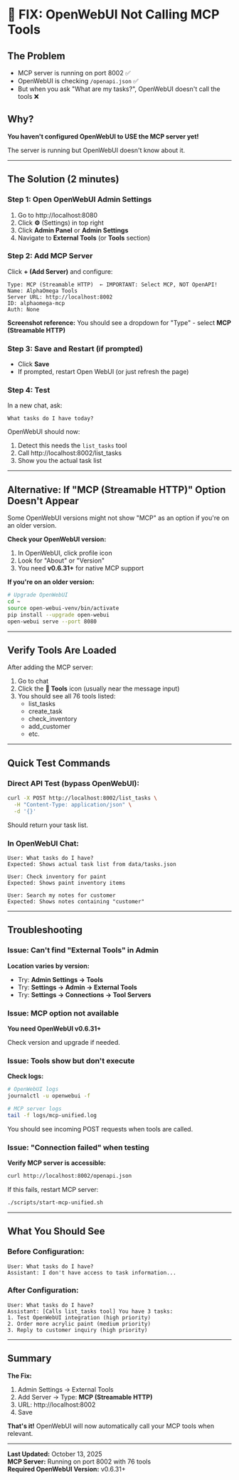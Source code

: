 # 🔧 FIX: OpenWebUI Not Calling MCP Tools

## The Problem

- MCP server is running on port 8002 ✅
- OpenWebUI is checking `/openapi.json` ✅  
- But when you ask "What are my tasks?", OpenWebUI doesn't call the tools ❌

## Why?

**You haven't configured OpenWebUI to USE the MCP server yet!**

The server is running but OpenWebUI doesn't know about it.

---

## The Solution (2 minutes)

### Step 1: Open OpenWebUI Admin Settings

1. Go to http://localhost:8080
2. Click **⚙️** (Settings) in top right
3. Click **Admin Panel** or **Admin Settings**
4. Navigate to **External Tools** (or **Tools** section)

### Step 2: Add MCP Server

Click **+ (Add Server)** and configure:

```
Type: MCP (Streamable HTTP)  ← IMPORTANT: Select MCP, NOT OpenAPI!
Name: AlphaOmega Tools
Server URL: http://localhost:8002
ID: alphaomega-mcp
Auth: None
```

**Screenshot reference:** You should see a dropdown for "Type" - select **MCP (Streamable HTTP)**

### Step 3: Save and Restart (if prompted)

- Click **Save**
- If prompted, restart Open WebUI (or just refresh the page)

### Step 4: Test

In a new chat, ask:
```
What tasks do I have today?
```

OpenWebUI should now:
1. Detect this needs the `list_tasks` tool
2. Call http://localhost:8002/list_tasks
3. Show you the actual task list

---

## Alternative: If "MCP (Streamable HTTP)" Option Doesn't Appear

Some OpenWebUI versions might not show "MCP" as an option if you're on an older version.

**Check your OpenWebUI version:**

1. In OpenWebUI, click profile icon
2. Look for "About" or "Version"
3. You need **v0.6.31+** for native MCP support

**If you're on an older version:**

```bash
# Upgrade OpenWebUI
cd ~
source open-webui-venv/bin/activate
pip install --upgrade open-webui
open-webui serve --port 8080
```

---

## Verify Tools Are Loaded

After adding the MCP server:

1. Go to chat
2. Click the **🔧 Tools** icon (usually near the message input)
3. You should see all 76 tools listed:
   - list_tasks
   - create_task
   - check_inventory
   - add_customer
   - etc.

---

## Quick Test Commands

### Direct API Test (bypass OpenWebUI):
```bash
curl -X POST http://localhost:8002/list_tasks \
  -H "Content-Type: application/json" \
  -d '{}'
```

Should return your task list.

### In OpenWebUI Chat:

```
User: What tasks do I have?
Expected: Shows actual task list from data/tasks.json

User: Check inventory for paint
Expected: Shows paint inventory items

User: Search my notes for customer
Expected: Shows notes containing "customer"
```

---

## Troubleshooting

### Issue: Can't find "External Tools" in Admin

**Location varies by version:**
- Try: **Admin Settings → Tools**
- Try: **Settings → Admin → External Tools**
- Try: **Settings → Connections → Tool Servers**

### Issue: MCP option not available

**You need OpenWebUI v0.6.31+**

Check version and upgrade if needed.

### Issue: Tools show but don't execute

**Check logs:**
```bash
# OpenWebUI logs
journalctl -u openwebui -f

# MCP server logs
tail -f logs/mcp-unified.log
```

You should see incoming POST requests when tools are called.

### Issue: "Connection failed" when testing

**Verify MCP server is accessible:**
```bash
curl http://localhost:8002/openapi.json
```

If this fails, restart MCP server:
```bash
./scripts/start-mcp-unified.sh
```

---

## What You Should See

### Before Configuration:
```
User: What tasks do I have?
Assistant: I don't have access to task information...
```

### After Configuration:
```
User: What tasks do I have?
Assistant: [Calls list_tasks tool] You have 3 tasks:
1. Test OpenWebUI integration (high priority)
2. Order more acrylic paint (medium priority)
3. Reply to customer inquiry (high priority)
```

---

## Summary

**The Fix:**
1. Admin Settings → External Tools
2. Add Server → Type: **MCP (Streamable HTTP)**
3. URL: http://localhost:8002
4. Save

**That's it!** OpenWebUI will now automatically call your MCP tools when relevant.

---

**Last Updated:** October 13, 2025  
**MCP Server:** Running on port 8002 with 76 tools  
**Required OpenWebUI Version:** v0.6.31+
